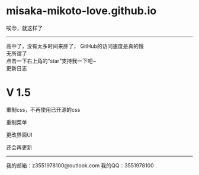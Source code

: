 # misaka-mikoto-love.github.io
唉😔，就这样了<hr>
高中了，没有太多时间来肝了，
GitHub的访问速度是真的慢<br>
无所谓了<br>
点击一下右上角的“star”支持我一下吧~<br>
更新日志
<h1>V 1.5</h1>
<p>重制css，不再使用已开源的css</p>
<p>重制菜单</p>
<p>更改界面UI</p>
还会再更新<hr>
我的邮箱：z3551978100@outlook.com
我的QQ：3551978100
